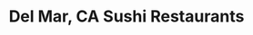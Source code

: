 ---
layout: city
title: Del Mar, CA Sushi Restaurants
permalink: /california/del-mar/
stateAbbr: CA
stateName: California
cityName: Del Mar

---